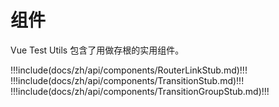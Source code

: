 # 组件

Vue Test Utils 包含了用做存根的实用组件。

!!!include(docs/zh/api/components/RouterLinkStub.md)!!!
!!!include(docs/zh/api/components/TransitionStub.md)!!!
!!!include(docs/zh/api/components/TransitionGroupStub.md)!!!